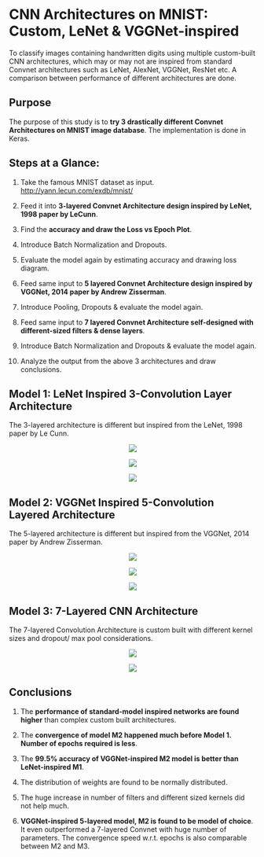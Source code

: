 # CNN Architectures on MNIST: Custom, LeNet & VGGNet-inspired #

To classify images containing handwritten digits using multiple custom-built CNN architectures, which may or may not are inspired from standard Convnet architectures such as LeNet, AlexNet, VGGNet, ResNet etc. A comparison between performance of different architectures are done.

## Purpose ##

The purpose of this study is to **try 3 drastically different Convnet Architectures on MNIST image database**. The implementation is done in Keras.

## Steps at a Glance: ##

1. Take the famous MNIST dataset as input. http://yann.lecun.com/exdb/mnist/

2. Feed it into **3-layered Convnet Architecture design inspired by LeNet, 1998 paper by LeCunn**.

3. Find the **accuracy and draw the Loss vs Epoch Plot**.

4. Introduce Batch Normalization and Dropouts.

5. Evaluate the model again by estimating accuracy and drawing loss diagram.

6. Feed same input to **5 layered Convnet Architecture design inspired by VGGNet, 2014 paper by Andrew Zisserman**.

7. Introduce Pooling, Dropouts & evaluate the model again.

8. Feed same input to **7 layered Convnet Architecture self-designed with different-sized filters & dense layers**.

9. Introduce Batch Normalization and Dropouts & evaluate the model again.

10. Analyze the output from the above 3 architectures and draw conclusions.

## Model 1: LeNet Inspired 3-Convolution Layer Architecture ##

The 3-layered architecture is different but inspired from the LeNet, 1998 paper by Le Cunn.

<p align="center">
    <img src="https://github.com/AdroitAnandAI/CNN-Architectures-for-Handwritten-Image-Classification/blob/master/lenet.jpg">
</p>

<p align="center">
    <img src="https://github.com/AdroitAnandAI/CNN-Architectures-for-Handwritten-Image-Classification/blob/master/images/1.5.1.PNG">
</p>

<p align="center">
    <img src="https://github.com/AdroitAnandAI/CNN-Architectures-for-Handwritten-Image-Classification/blob/master/images/1.5.2.PNG">
</p>

## Model 2: VGGNet Inspired 5-Convolution Layered Architecture ##

The 5-layered architecture is different but inspired from the VGGNet, 2014 paper by Andrew Zisserman.

<p align="center">
    <img src="https://github.com/AdroitAnandAI/CNN-Architectures-for-Handwritten-Image-Classification/blob/master/vgg.jpg">
</p>

<p align="center">
    <img src="https://github.com/AdroitAnandAI/CNN-Architectures-for-Handwritten-Image-Classification/blob/master/images/1.6.1.PNG">
</p>

<p align="center">
    <img src="https://github.com/AdroitAnandAI/CNN-Architectures-for-Handwritten-Image-Classification/blob/master/images/1.6.2.PNG">
</p>

## Model 3: 7-Layered CNN Architecture ##

The 7-layered Convolution Architecture is custom built with different kernel sizes and dropout/ max pool considerations.

<p align="center">
    <img src="https://github.com/AdroitAnandAI/CNN-Architectures-for-Handwritten-Image-Classification/blob/master/images/1.7.1.PNG">
</p>

<p align="center">
    <img src="https://github.com/AdroitAnandAI/CNN-Architectures-for-Handwritten-Image-Classification/blob/master/images/1.7.2.PNG">
</p>

## Conclusions ##

1. The **performance of standard-model inspired networks are found higher** than complex custom built architectures.

2. The **convergence of model M2 happened much before Model 1. Number of epochs required is less**.

3. The **99.5% accuracy of VGGNet-inspired M2 model is better than LeNet-inspired M1**.

4. The distribution of weights are found to be normally distributed.

5. The huge increase in number of filters and different sized kernels did not help much.

6. **VGGNet-inspired 5-layered model, M2 is found to be model of choice**. It even outperformed a 7-layered Convnet with huge number of parameters. The convergence speed w.r.t. epochs is also comparable between M2 and M3.
